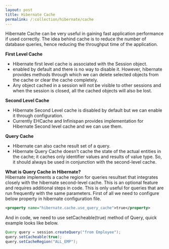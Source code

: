 ```yaml
---
layout: post
title: Hibernate Cache
permalink: /:collection/hibernate/cache
---
```


Hibernate Cache can be very useful in gaining fast application performance if used correctly. 
The idea behind cache is to reduce the number of database queries, hence reducing the throughput time of the application.

**First Level Cache**
-	Hibernate first level cache is associated with the Session object. 
-	enabled by default and there is no way to disable it. However, hibernate provides methods through which we can delete selected objects from the cache or clear the cache completely.
-	Any object cached in a session will not be visible to other sessions and when the session is closed, all the cached objects will also be lost.

**Second Level Cache**
-	Hibernate Second Level cache is disabled by default but we can enable it through configuration. 
-	Currently EHCache and Infinispan provides implementation for Hibernate Second level cache and we can use them.

**Query Cache**
-	Hibernate can also cache result set of a query. 
-	Hibernate Query Cache doesn’t cache the state of the actual entities in the cache; it caches only identifier values and results of value type. So, it should always be used in conjunction with the second-level cache.

**What is Query Cache in Hibernate?**  
Hibernate implements a cache region for queries resultset that integrates closely with the hibernate second-level cache. This is an optional feature and requires additional steps in code. This is only useful for queries that are run frequently with the same parameters. First of all we need to configure below property in hibernate configuration file.

```xml
<property name="hibernate.cache.use_query_cache">true</property>
```
And in code, we need to use setCacheable(true) method of Query, quick example looks like below.

```java
Query query = session.createQuery("from Employee");
query.setCacheable(true);
query.setCacheRegion("ALL_EMP");
```
